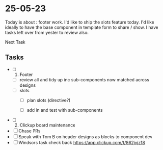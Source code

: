 # 25-05-23

Today is about : footer work. I'd like to ship the slots feature today. I'd like ideally to have the base component in template form to share / show.
I have tasks left over from yester to review also.

Next Task

## Tasks
- [ ] 1. Footer
  - [ ] review all and tidy up inc sub-components now matched across designs
  - [ ] slots
      - [ ] plan slots (directive?)
      - [ ] add in and test with sub-components


- [ ] 2. Clickup board maintenance
- [ ] Chase PRs
- [ ] Speak with Tom B on header designs as blocks to component dev
- [ ] Windsors task check back  https://app.clickup.com/t/862jvjz18